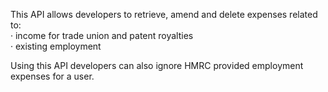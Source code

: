 This API allows developers to retrieve, amend and delete expenses related to: 
<br>
·       income for trade union and patent royalties
<br>
·       existing employment

Using this API developers can also ignore HMRC provided employment expenses for a user.